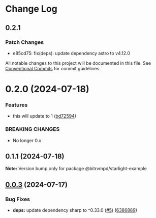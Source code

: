 # Change Log

## 0.2.1

### Patch Changes

- e85cd75: fix(deps): update dependency astro to v4.12.0

All notable changes to this project will be documented in this file.
See [Conventional Commits](https://conventionalcommits.org) for commit guidelines.

# 0.2.0 (2024-07-18)

### Features

- this will update to 1 ([bd72594](https://github.com/bitrvmpd/monorepo-lerna-test/commit/bd72594f05a757e0a64443e37ddb83add747afc2))

### BREAKING CHANGES

- No longer 0.x

## 0.1.1 (2024-07-18)

**Note:** Version bump only for package @bitrvmpd/starlight-example

## [0.0.3](https://github.com/bitrvmpd/monorepo-lerna-test/compare/starlight-example@0.0.2...starlight-example@0.0.3) (2024-07-17)

### Bug Fixes

- **deps:** update dependency sharp to ^0.33.0 ([#5](https://github.com/bitrvmpd/monorepo-lerna-test/issues/5)) ([6386889](https://github.com/bitrvmpd/monorepo-lerna-test/commit/638688934b7630f8ead2bbea9cf2dba4c6e8f3f0))
